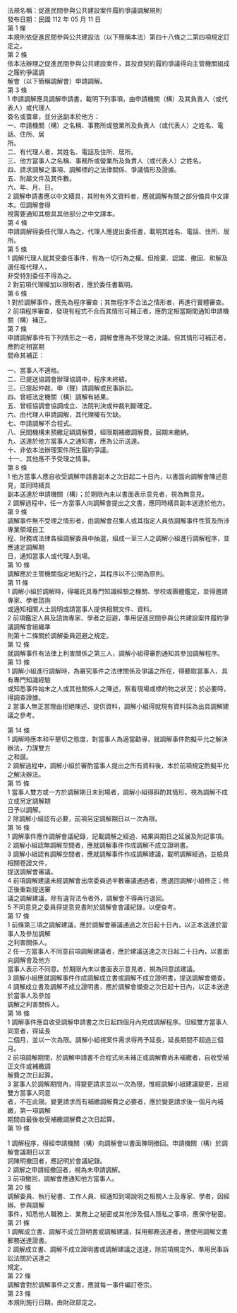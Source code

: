 法規名稱：促進民間參與公共建設案件履約爭議調解規則  
發布日期：民國 112 年 05 月 11 日  
第 1 條  
本規則依促進民間參與公共建設法（以下簡稱本法）第四十八條之二第四項規定訂定之。  
第 2 條  
依本法辦理之促進民間參與公共建設案件，其投資契約履約爭議得向主管機關組成之履約爭議調  
解會（以下簡稱調解會）申請調解。  
第 3 條  
1 申請調解應具調解申請書，載明下列事項，由申請機關（構）及其負責人（或代表人）或代理人  
簽名或蓋章，並分送副本於他方：  
一、申請機關（構）之名稱、事務所或營業所及負責人（或代表人）之姓名、電話、住所、居  
所。  
二、有代理人者，其姓名、電話及住所、居所。  
三、他方當事人之名稱、事務所或營業所及負責人（或代表人）之姓名。  
四、請求調解之事項、調解標的之法律關係、爭議情形及證據。  
五、附屬文件及其件數。  
六、年、月、日。  
2 調解申請書應以中文繕具，其附有外文資料者，應就調解有關之部分備具中文譯本。但調解會得  
視需要通知其檢具其他部分之中文譯本。  
第 4 條  
申請調解得委任代理人為之。代理人應提出委任書，載明其姓名、電話、住所、居所。  
第 5 條  
1 調解代理人就其受委任事件，有為一切行為之權。但捨棄、認諾、撤回、和解及選任複代理人，  
非受特別委任不得為之。  
2 對前項代理權加以限制者，應於委任書載明。  
第 6 條  
1 對於調解事件，應先為程序審查；其無程序不合法之情形者，再進行實體審查。  
2 前項程序審查，發現有程式不合而其情形可補正者，應酌定相當期間通知申請機關（構）補正。  
第 7 條  
申請調解事件有下列情形之一者，調解會應為不受理之決議。但其情形可補正者，應酌定相當期  
間命其補正：  


一、當事人不適格。  
二、已提送協調會辦理協調中，程序未終結。  
三、已提起仲裁、申（聲）請調解或民事訴訟。  
四、曾經法定機關（構）調解有結果。  
五、曾經協調會協調成立、法院判決或仲裁判斷確定。  
六、由代理人申請調解，其代理權有欠缺。  
七、申請調解不合程式。  
八、民間機構未預繳足額調解費，經限期補繳調解費，屆期未繳納。  
九、送達於他方當事人之通知書，應為公示送達。  
十、非依本法辦理案件所生履約爭議。  
十一、其他應不予受理之情事。  
第 8 條  
1 他方當事人應自收受調解申請書副本之次日起二十日內，以書面向調解會陳述意見，並同時繕具  
副本送達於申請機關（構）；於期限內未以書面表示意見者，視為無意見。  
2 調解過程中，任一方當事人向調解會提出之文書，應同時繕具副本送達於他方。  
第 9 條  
調解事件無不受理之情形者，由調解會召集人或其指定人員依調解事件性質及所涉專業領域自工  
程、財務或法律各組調解委員中抽選，組成一至三人之調解小組進行調解程序，並應速定調解期  
日，通知當事人或代理人到場。  
第 10 條  
調解應於主管機關指定地點行之，其程序以不公開為原則。  
第 11 條  
1 調解小組於調解時，得囑託具專門知識經驗之機關、學校或團體鑑定，並得邀請專家、學者諮詢  
或通知相關人士說明或請當事人提供相關文件、資料。  
2 前項鑑定人員及諮詢專家、學者之迴避，準用促進民間參與公共建設案件履約爭議調解會組織準  
則第十二條關於調解委員迴避之規定。  
第 12 條  
就調解事件有法律上利害關係之第三人，調解小組得審酌通知其參加調解程序。  
第 13 條  
1 調解小組進行調解時，為審究事件之法律關係及爭議之所在，得聽取當事人、具有專門知識經驗  
或知悉事件始末之人或其他關係人之陳述，察看現場或標的物之狀況；於必要時，得調查證據。  
2 當事人無正當理由拒絕陳述、提供資料，調解小組得就現有資料採為出具調解建議之參考。  


第 14 條  
1 調解時應本和平懇切之態度，對當事人為適當勸導，就調解事件酌擬平允之解決辦法，力謀雙方  
之和諧。  
2 調解過程中，調解小組於審酌當事人提出之所有資料後，本於前項規定酌擬平允之解決辦法。  
第 15 條  
1 當事人雙方或一方於調解期日未到場者，調解小組得斟酌其情形，視為調解不成立或另定調解期  
日予以調解。  
2 除調解小組認有必要，前項另定調解期日以一次為限。  
第 16 條  
1 調解事件應作調解會議紀錄，記載調解之經過、結果與期日之延展及附記事項。  
2 調解小組認無調解空間者，應就調解事件作成調解不成立證明書。  
3 調解小組認有調解空間者，應就調解事件作成調解建議，載明調解經過，並檢具相關卷證文件，  
提送調解會審議。  
4 前項調解建議未經調解會出席委員過半數審議通過者，應退回調解小組修正；修正後重新提送審  
議之調解建議，除有違背法令者外，調解會不得再行退回。  
5 不同意見之委員得提意見書附於調解會會議紀錄，以便查考。  
第 17 條  
1 前條第三項之調解建議，應於調解會審議通過之次日起十日內，以正本送達於當事人及參加調解  
之利害關係人。  
2 任一方當事人不同意前項調解建議者，應於建議送達之次日起二十日內，以書面向調解會及他方  
當事人表示不同意。於期限內未以書面表示意見者，視為同意該建議。  
3 調解小組應就調解事件作成調解成立書或調解不成立證明書，提送調解會備查。  
4 調解成立書及調解不成立證明書，應於調解會備查之次日起十日內，以正本送達於當事人及參加  
調解之利害關係人。  
第 18 條  
1 調解事件應自收受調解申請書之次日起四個月內完成調解程序。但經雙方當事人同意者，得延長  
二個月，並以一次為限。調解小組視案件需求得再予延長，延長期間不超過三個月。  
2 前項調解期間，於調解申請書不合程式尚未補正或調解費尚未補繳者，自收受補正文件或補繳調  
解費之次日起算。  
3 當事人於調解期間內，得變更請求並以一次為限，惟經調解小組建議變更，且經雙方當事人同意  
者，不在此限。變更請求而有補繳調解費之必要者，應於變更請求後一個月內補繳，第一項調解  
期間自最後收受補繳調解費之次日起算。  
第 19 條  


1 調解程序，得經申請機關（構）向調解會以書面陳明撤回。申請機關（構）於調解會議期日以言  
詞陳明撤回者，應記明於會議紀錄。  
2 調解之申請經撤回者，視為未申請調解。  
3 前項撤回，調解會應通知他方當事人。  
第 20 條  
調解委員、執行秘書、工作人員、經通知到場說明之相關人士及專家、學者，因經辦、參與調解  
事件，知悉他人職務上、業務上之秘密或其他涉及個人隱私之事項，應保守秘密。  
第 21 條  
1 調解成立書、調解不成立證明書或調解建議，採用郵務送達者，應使用調解文書郵務送達證書。  
2 調解成立書、調解不成立證明書或調解建議之送達，除前項規定外，準用民事訴訟法關於送達之  
規定。  
第 22 條  
調解會對於調解事件之文書，應就每一事件編訂卷宗。  
第 23 條  
本規則施行日期，由財政部定之。  


